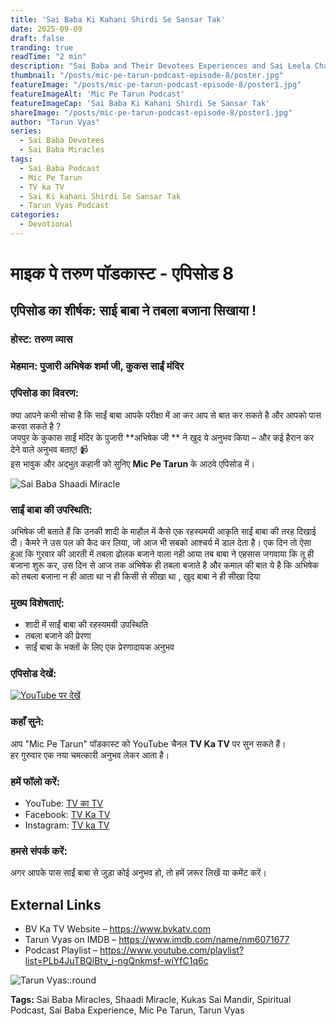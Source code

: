 ```yaml
---
title: 'Sai Baba Ki Kahani Shirdi Se Sansar Tak'
date: 2025-09-09
draft: false
tranding: true
readTime: "2 min"
description: "Sai Baba and Their Devotees Experiences and Sai Leela Chamatkar in Their Lives."
thumbnail: "/posts/mic-pe-tarun-podcast-episode-8/poster.jpg"
featureImage: "/posts/mic-pe-tarun-podcast-episode-8/poster1.jpg"
featureImageAlt: 'Mic Pe Tarun Podcast'
featureImageCap: 'Sai Baba Ki Kahani Shirdi Se Sansar Tak'
shareImage: "/posts/mic-pe-tarun-podcast-episode-8/poster1.jpg"
author: "Tarun Vyas"
series:
  - Sai Baba Devotees
  - Sai Baba Miracles
tags:
  - Sai Baba Podcast
  - Mic Pe Tarun
  - TV ka TV
  - Sai Ki kahani Shirdi Se Sansar Tak
  - Tarun Vyas Podcast
categories:
  - Devotional
---
```


# माइक पे तरुण पॉडकास्ट - एपिसोड 8

## एपिसोड का शीर्षक: साई बाबा ने तबला बजाना सिखाया !

### होस्ट: तरुण व्यास  
### मेहमान: पुजारी अभिषेक शर्मा जी, कुकस साईं मंदिर

### एपिसोड का विवरण:
क्या आपने कभी सोचा है कि साईं बाबा आपके परीक्षा में आ कर आप से बात कर सकते है और आपको पास करवा सकते है ?  
जयपुर के कुकास साईं मंदिर के पुजारी  **अभिषेक जी ** ने खुद ये अनुभव किया – और कई हैरान कर देने वाले अनुभव बताए! 📹  
इस भावुक और अद्भुत कहानी को सुनिए **Mic Pe Tarun** के आठवे  एपिसोड में।

![Sai Baba Shaadi Miracle](/posts/mic-pe-tarun-podcast-episode-8/poster2.jpg)

### साईं बाबा की उपस्थिति:
अभिषेक जी बताते हैं कि उनकी शादी के माहौल में कैसे एक रहस्यमयी आकृति साईं बाबा की तरह दिखाई दी। कैमरे ने उस पल को कैद कर लिया, जो आज भी सबको आश्चर्य में डाल देता है। एक दिन तो ऐसा हुआ कि गुरवार की आरती में तबला ढोलक बजाने वाला नही आया तब बाबा ने एहसास जगवाया कि तू ही बजाना शुरू कर, उस दिन से आज तक अभिषेक ही तबला बजाते है और कमाल की बात ये है कि अभिषेक को तबला बजाना न ही आता था न ही किसी से सीखा था , खुद बाबा ने ही सीखा दिया  

### मुख्य विशेषताएं:
- शादी में साईं बाबा की रहस्यमयी उपस्थिति
- तबला बजाने की प्रेरणा 
- साईं बाबा के भक्तों के लिए एक प्रेरणादायक अनुभव

### एपिसोड देखें:
[![YouTube पर देखें](https://img.youtube.com/vi/Oci4SBWX3nY/0.jpg)](https://youtu.be/Oci4SBWX3nY)

### कहाँ सुने:
आप "Mic Pe Tarun" पॉडकास्ट को YouTube चैनल **TV Ka TV** पर सुन सकते हैं।  
हर गुरुवार एक नया चमत्कारी अनुभव लेकर आता है।

### हमें फॉलो करें:
- YouTube: [TV का TV](https://www.youtube.com/@TVKATV)  
- Facebook: [TV Ka TV](https://www.facebook.com/share/1FWhZ5cWTT/?mibextid=wwXIfr)  
- Instagram: [TV ka TV](https://www.instagram.com/tvkatv_hindu_dharma_channel?igsh=NDI3OTJlaTg3Z2E%3D&utm_source=qr)

### हमसे संपर्क करें:
अगर आपके पास साईं बाबा से जुड़ा कोई अनुभव हो, तो हमें ज़रूर लिखें या कमेंट करें।

## External Links
- BV Ka TV Website – https://www.bvkatv.com  
- Tarun Vyas on IMDB – https://www.imdb.com/name/nm6071677  
- Podcast Playlist – https://www.youtube.com/playlist?list=PLb4JuTBQlBtv_i-ngQnkmsf-wiYfC1q6c  

![Tarun Vyas::round](/images/profile.png)

**Tags:** Sai Baba Miracles, Shaadi Miracle, Kukas Sai Mandir, Spiritual Podcast, Sai Baba Experience, Mic Pe Tarun, Tarun Vyas

